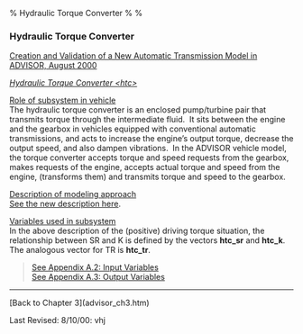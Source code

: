 % Hydraulic Torque Converter
% 
% 

<!DOCTYPE html public "-//w3c//dtd html 4.0 transitional//en">

### Hydraulic Torque Converter

[Creation and Validation of a New Automatic Transmission Model in
ADVISOR, August 2000](NewAutoTX.htm)

[*Hydraulic Torque Converter \<htc\>*](htc_fig1.gif)

**<u>**

Role of subsystem in vehicle</b></u> \
 The hydraulic torque converter is an enclosed pump/turbine pair that
transmits torque through the intermediate fluid.  It sits between the
engine and the gearbox in vehicles equipped with conventional automatic
transmissions, and acts to increase the engine’s output torque, decrease
the output speed, and also dampen vibrations.  In the ADVISOR vehicle
model, the torque converter accepts torque and speed requests from the
gearbox, makes requests of the engine, accepts actual torque and speed
from the engine, (transforms them) and transmits torque and speed to the
gearbox.

**<u>**

Description of modeling approach</b></u> \
 [See the new description here](NewAutoTX.htm#ModelDescription).

**<u>**

Variables used in subsystem</b></u> \
 In the above description of the (positive) driving torque situation,
the relationship between SR and K is defined by the vectors **htc\_sr**
and **htc\_k**.  The analogous vector for TR is **htc\_tr**.

> [See Appendix A.2: Input
> Variables](advisor_appendices.htm#Input%20HTC) \
>  [See Appendix A.3: Output
> Variables](advisor_appendices.htm#Output%20HTC)

* * * * *

</p>
[Back to Chapter 3](advisor_ch3.htm)

Last Revised: 8/10/00: vhj

